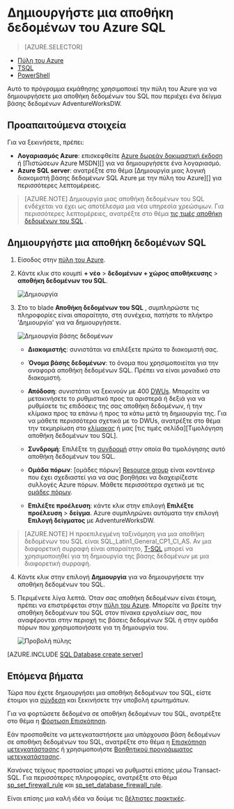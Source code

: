 <properties
   pageTitle="Δημιουργήστε μια αποθήκη δεδομένων του SQL στην πύλη του Azure | Microsoft Azure"
   description="Μάθετε πώς μπορείτε να δημιουργήσετε μια αποθήκη δεδομένων του SQL Azure στην πύλη του Azure"
   services="sql-data-warehouse"
   documentationCenter="NA"
   authors="barbkess"
   manager="jhubbard"
   editor=""
   tags="azure-sql-data-warehouse"/>

<tags
   ms.service="sql-data-warehouse"
   ms.devlang="NA"
   ms.topic="hero-article"
   ms.tgt_pltfrm="NA"
   ms.workload="data-services"
   ms.date="08/25/2016"
   ms.author="barbkess;lodipalm;sonyama"/>

# <a name="create-an-azure-sql-data-warehouse"></a>Δημιουργήστε μια αποθήκη δεδομένων του Azure SQL

> [AZURE.SELECTOR]
- [Πύλη του Azure](sql-data-warehouse-get-started-provision.md)
- [TSQL](sql-data-warehouse-get-started-create-database-tsql.md)
- [PowerShell](sql-data-warehouse-get-started-provision-powershell.md)

Αυτό το πρόγραμμα εκμάθησης χρησιμοποιεί την πύλη του Azure για να δημιουργήσετε μια αποθήκη δεδομένων του SQL που περιέχει ένα δείγμα βάσης δεδομένων AdventureWorksDW.


## <a name="prerequisites"></a>Προαπαιτούμενα στοιχεία

Για να ξεκινήσετε, πρέπει:

- **Λογαριασμός Azure**: επισκεφθείτε [Azure δωρεάν δοκιμαστική έκδοση][] ή [Πιστώσεων Azure MSDN][] για να δημιουργήσετε ένα λογαριασμό.
- **Azure SQL server**: ανατρέξτε στο θέμα [Δημιουργία μιας λογική διακομιστή βάσης δεδομένων SQL Azure με την πύλη του Azure][] για περισσότερες λεπτομέρειες.

> [AZURE.NOTE] Δημιουργία μιας αποθήκη δεδομένων του SQL ενδέχεται να έχει ως αποτέλεσμα μια νέα υπηρεσία χρεώσιμων.  Για περισσότερες λεπτομέρειες, ανατρέξτε στο θέμα [τις τιμές αποθήκη δεδομένων του SQL][] .

## <a name="create-a-sql-data-warehouse"></a>Δημιουργήστε μια αποθήκη δεδομένων SQL

1. Είσοδος στην [πύλη του Azure](https://portal.azure.com).

2. Κάντε κλικ στο κουμπί **+ νέο** > **δεδομένων + χώρος αποθήκευσης** > **αποθήκη δεδομένων του SQL**.

    ![Δημιουργία](./media/sql-data-warehouse-get-started-provision/create-sample.gif)

3. Στο το blade **Αποθήκη δεδομένων του SQL** , συμπληρώστε τις πληροφορίες είναι απαραίτητο, στη συνέχεια, πατήστε το πλήκτρο 'Δημιουργία' για να δημιουργήσετε.

    ![Δημιουργία βάσης δεδομένων](./media/sql-data-warehouse-get-started-provision/create-database.png)

    - **Διακομιστής**: συνιστάται να επιλέξετε πρώτα το διακομιστή σας.  

    - **Όνομα βάσης δεδομένων**: το όνομα που χρησιμοποιείται για την αναφορά αποθήκη δεδομένων SQL.  Πρέπει να είναι μοναδικό στο διακομιστή.
    
    - **Απόδοση**: συνιστάται να ξεκινούν με 400 [DWUs][DWU]. Μπορείτε να μετακινήσετε το ρυθμιστικό προς τα αριστερά ή δεξιά για να ρυθμίσετε τις επιδόσεις της σας αποθήκη δεδομένων, ή την κλίμακα προς τα επάνω ή προς τα κάτω μετά τη δημιουργία της.  Για να μάθετε περισσότερα σχετικά με το DWUs, ανατρέξτε στο θέμα την τεκμηρίωση στο [κλίμακας](./sql-data-warehouse-manage-compute-overview.md) ή μας [τις τιμές σελίδα][Τιμολόγηση αποθήκη δεδομένων του SQL]. 

    - **Συνδρομή**: Επιλέξτε τη [συνδρομή] στην οποία θα τιμολόγησης αυτό αποθήκη δεδομένων του SQL.

    - **Ομάδα πόρων**: [ομάδες πόρων] [ Resource group] είναι κοντέινερ που έχει σχεδιαστεί για να σας βοηθήσει να διαχειρίζεστε συλλογές Azure πόρων. Μάθετε περισσότερα σχετικά με τις [ομάδες πόρων](../azure-resource-manager/resource-group-overview.md).

    - **Επιλέξτε προέλευση**: κάντε κλικ στην επιλογή **Επιλέξτε προέλευση** > **δείγμα**. Azure συμπληρώνει αυτόματα την επιλογή **Επιλογή δείγματος** με AdventureWorksDW.

> [AZURE.NOTE] Η προεπιλεγμένη ταξινόμηση για μια αποθήκη δεδομένων του SQL είναι SQL_Latin1_General_CP1_CI_AS. Αν μια διαφορετική συρραφή είναι απαραίτητο, [T-SQL][] μπορεί να χρησιμοποιηθεί για τη δημιουργία της βάσης δεδομένων με μια διαφορετική συρραφή.

4. Κάντε κλικ στην επιλογή **Δημιουργία** για να δημιουργήσετε την αποθήκη δεδομένων του SQL.

5. Περιμένετε λίγα λεπτά. Όταν σας αποθήκη δεδομένων είναι έτοιμη, πρέπει να επιστρέφεται στην [πύλη του Azure](https://portal.azure.com). Μπορείτε να βρείτε την αποθήκη δεδομένων του SQL στον πίνακα εργαλείων σας, που αναφέρονται στην περιοχή τις βάσεις δεδομένων SQL ή στην ομάδα πόρων που χρησιμοποιήσατε για τη δημιουργία του. 

    ![Προβολή πύλης](./media/sql-data-warehouse-get-started-provision/database-portal-view.png)

[AZURE.INCLUDE [SQL Database create server](../../includes/sql-database-create-new-server-firewall-portal.md)] 

## <a name="next-steps"></a>Επόμενα βήματα

Τώρα που έχετε δημιουργήσει μια αποθήκη δεδομένων του SQL, είστε έτοιμοι για [σύνδεση](./sql-data-warehouse-connect-overview.md) και ξεκινήσετε την υποβολή ερωτημάτων.

Για να φορτώσετε δεδομένα σε αποθήκη δεδομένων του SQL, ανατρέξτε στο θέμα η [Φόρτωση Επισκόπηση](./sql-data-warehouse-overview-load.md).

Εάν προσπαθείτε να μετεγκαταστήσετε μια υπάρχουσα βάση δεδομένων σε αποθήκη δεδομένων του SQL, ανατρέξτε στο θέμα η [Επισκόπηση μετεγκατάστασης](./sql-data-warehouse-overview-migrate.md) ή χρησιμοποιήστε [Βοηθητικού προγράμματος μετεγκατάστασης](./sql-data-warehouse-migrate-migration-utility.md).

Κανόνες τείχους προστασίας μπορεί να ρυθμιστεί επίσης μέσω Transact-SQL. Για περισσότερες πληροφορίες, ανατρέξτε στο θέμα [sp_set_firewall_rule][] και [sp_set_database_firewall_rule][].

Είναι επίσης μια καλή ιδέα να δούμε τις [βέλτιστες πρακτικές][].

<!--Article references-->
[Δημιουργήστε μια λογική διακομιστή βάσης δεδομένων SQL Azure με την πύλη του Azure]: ../sql-database/sql-database-get-started.md#create-an-azure-sql-database-logical-server
[Create an Azure SQL Database logical server with PowerShell]: ../sql-database/sql-database-get-started-powershell.md#database-setup-create-a-resource-group-server-and-firewall-rule
[resource groups]: ../resource-group-template-deploy-portal.md
[Βέλτιστες πρακτικές]: sql-data-warehouse-best-practices.md
[DWU]: sql-data-warehouse-overview-what-is.md#data-warehouse-units
[συνδρομή]: ../azure-glossary-cloud-terminology.md#subscription
[resource group]: ../azure-glossary-cloud-terminology.md#resource-group
[T-SQL]: ./sql-data-warehouse-get-started-create-database-tsql.md
 
<!--MSDN references-->
[sp_set_firewall_rule]: https://msdn.microsoft.com/library/dn270017.aspx
[sp_set_database_firewall_rule]: https://msdn.microsoft.com/library/dn270010.aspx

<!--Other Web references-->
[Τις τιμές αποθήκη δεδομένων του SQL]: https://azure.microsoft.com/pricing/details/sql-data-warehouse/
[Azure δωρεάν δοκιμαστική έκδοση]: https://azure.microsoft.com/pricing/free-trial/?WT.mc_id=A261C142F
[MSDN Azure πιστώσεων]: https://azure.microsoft.com/pricing/member-offers/msdn-benefits-details/?WT.mc_id=A261C142F

